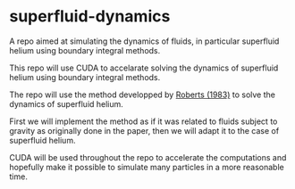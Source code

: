 # superfluid-dynamics
A repo aimed at simulating the dynamics of fluids, in particular superfluid helium using boundary integral methods.

This repo will use CUDA to accelarate solving the dynamics of superfluid helium using boundary integral methods.

The repo will use the method developped by [Roberts (1983)](https://doi.org/10.1093/imamat/31.1.13) to solve the dynamics of superfluid helium.

First we will implement the method as if it was related to fluids subject to gravity as originally done in the paper, then we will adapt it to the case of superfluid helium.

CUDA will be used throughout the repo to accelerate the computations and hopefully make it possible to simulate many particles in a more reasonable time.